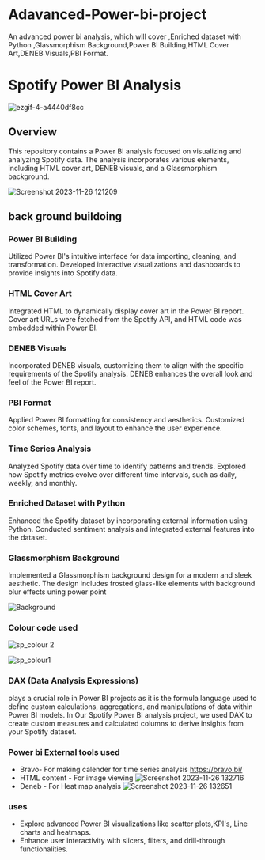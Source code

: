 # Adavanced-Power-bi-project
An advanced power bi analysis, which will cover ,Enriched dataset with  Python ,Glassmorphism Background,Power BI Building,HTML Cover Art,DENEB Visuals,PBI Format.


# Spotify Power BI Analysis

![ezgif-4-a4440df8cc](https://github.com/akhilkarthik/Adavanced-Power-bi-project/assets/40953068/393c4398-b248-4f2b-aafc-4a77e1ac6671)
## Overview

This repository contains a Power BI analysis focused on visualizing and analyzing Spotify data. The analysis incorporates various elements, including HTML cover art, DENEB visuals, and a Glassmorphism background.



![Screenshot 2023-11-26 121209](https://github.com/akhilkarthik/Adavanced-Power-bi-project/assets/40953068/66cd337d-985c-4210-b87e-33a5ea845950)


## back ground buildoing

### Power BI Building

Utilized Power BI's intuitive interface for data importing, cleaning, and transformation. Developed interactive visualizations and dashboards to provide insights into Spotify data.

### HTML Cover Art

Integrated HTML to dynamically display cover art in the Power BI report. Cover art URLs were fetched from the Spotify API, and HTML code was embedded within Power BI.

### DENEB Visuals

Incorporated DENEB visuals, customizing them to align with the specific requirements of the Spotify analysis. DENEB enhances the overall look and feel of the Power BI report.

### PBI Format

Applied Power BI formatting for consistency and aesthetics. Customized color schemes, fonts, and layout to enhance the user experience.

### Time Series Analysis

Analyzed Spotify data over time to identify patterns and trends. Explored how Spotify metrics evolve over different time intervals, such as daily, weekly, and monthly.

### Enriched Dataset with  Python

Enhanced the Spotify dataset by incorporating external information using Python. Conducted sentiment analysis and integrated external features into the dataset.

### Glassmorphism Background

Implemented a Glassmorphism background design for a modern and sleek aesthetic. The design includes frosted glass-like elements with background blur effects uning power point

![Background](https://github.com/akhilkarthik/Adavanced-Power-bi-project/assets/40953068/dfc6fab0-42ea-41be-aa59-ff461677179f)

### Colour code used
![sp_colour 2](https://github.com/akhilkarthik/Adavanced-Power-bi-project/assets/40953068/d36a6365-93cf-4e0f-9c0c-4b132c950e70)


![sp_colour1](https://github.com/akhilkarthik/Adavanced-Power-bi-project/assets/40953068/d620bccb-ffe9-452d-8584-508f0e593a89)


### DAX (Data Analysis Expressions)

plays a crucial role in Power BI projects as it is the formula language used to define custom calculations, aggregations, and manipulations of data within Power BI models. 
In Our Spotify Power BI analysis project, we used DAX to create custom measures and calculated columns to derive insights from your Spotify dataset.

### Power bi External tools used

- Bravo- For making calender for time series analysis <https://bravo.bi/>
- HTML content - For image viewing
![Screenshot 2023-11-26 132716](https://github.com/akhilkarthik/Adavanced-Power-bi-project/assets/40953068/69c18915-4b9d-4432-8b0f-d4955182c0f2) 
- Deneb - For Heat map analysis
![Screenshot 2023-11-26 132651](https://github.com/akhilkarthik/Adavanced-Power-bi-project/assets/40953068/d1ef0d8a-39bf-43fd-97de-8f02801c18ff)


### uses



- Explore advanced Power BI visualizations like scatter plots,KPI's, Line charts and heatmaps.
- Enhance user interactivity with slicers, filters, and drill-through functionalities.


